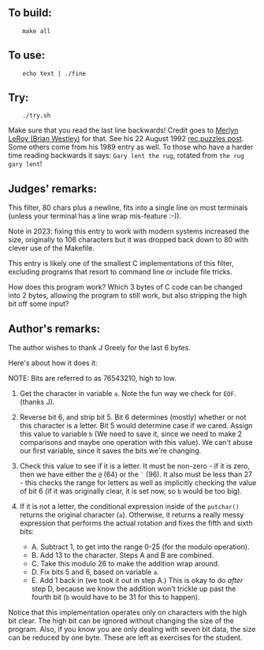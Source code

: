 ## To build:

``` <!---sh-->
    make all
```


## To use:

``` <!---sh-->
    echo text | ./fine
```


## Try:

``` <!---sh-->
    ./try.sh
```

Make sure that you read the last line backwards! Credit goes to [Merlyn LeRoy (Brian
Westley)](../../authors.html#Brian_Westley) for that. See his 22 August 1992
[rec.puzzles
post](https://groups.google.com/g/rec.puzzles/c/z_xVPMRVBtg/m/lyEYSAeBD4gJ).
Some others come from his 1989 entry as well. To
those who have a harder time reading backwards it says: `Gary lent the rug`,
rotated from `the rug gary lent`!


## Judges' remarks:

This filter, 80 chars plus a newline, fits into a single line on most
terminals (unless your terminal has a line wrap mis-feature :-)).

Note in 2023: fixing this entry to work with modern systems increased the size,
originally to 106 characters but it was dropped back down to 80 with clever use
of the Makefile.

This entry is likely one of the smallest C implementations of this
filter, excluding programs that resort to command line or include
file tricks.

How does this program work?  Which 3 bytes of C code can be changed
into 2 bytes, allowing the program to still work, but also stripping
the high bit off some input?


## Author's remarks:

The author wishes to thank J Greely for the last 6 bytes.

Here's about how it does it:

NOTE:  Bits are referred to as 76543210, high to low.

1.  Get the character in variable `a`.  Note the fun way we check for `EOF`.
    (thanks J).

2.  Reverse bit 6, and strip bit 5.  Bit 6 determines (mostly) whether
    or not this character is a letter.  Bit 5 would determine case if
    we cared.  Assign this value to variable `b` (We need to save it,
    since we need to make 2 comparisons and maybe one operation with
    this value).  We can't abuse our first variable, since it saves the
    bits we're changing.

3.  Check this value to see if it is a letter.  It must be non-zero -
    if it is zero, then we have either the `@` (64) or the
    `` ` `` (96).  It also must be less than 27 - this checks the
    range for letters as well as implicitly checking the value of bit 6
    (if it was originally clear, it is set now, so `b` would be too big).

4.  If it is not a letter, the conditional expression inside of the
    `putchar()` returns the original character (`a`).  Otherwise, it
    returns a really messy expression that performs the actual rotation
    and fixes the fifth and sixth bits:
    * A.  Subtract 1, to get into the range 0-25 (for the modulo operation).
    * B.  Add 13 to the character.  Steps A and B are combined.
    * C.  Take this modulo 26 to make the addition wrap around.
    * D.  Fix bits 5 and 6, based on variable `a`.
    * E.  Add 1 back in (we took it out in step A.)  This is okay to do *after*
    step D, because we know the addition won't trickle up past the fourth bit
    (`b` would have to be 31 for this to happen).

Notice that this implementation operates only on characters with the
high bit clear.  The high bit can be ignored without changing the size
of the program.  Also, if you know you are only dealing with seven bit
data, the size can be reduced by one byte.  These are left as exercises
for the student.


<!--

    Copyright © 1984-2024 by Landon Curt Noll. All Rights Reserved.

    You are free to share and adapt this file under the terms of this license:

	Creative Commons Attribution-ShareAlike 4.0 International (CC BY-SA 4.0)

    For more information, see:

	https://creativecommons.org/licenses/by-sa/4.0/

-->
